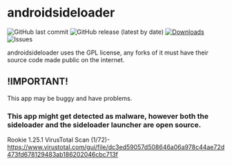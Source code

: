 # androidsideloader
![GitHub last commit](https://img.shields.io/github/last-commit/VRPirates/rookie)
![GitHub release (latest by date)](https://img.shields.io/github/v/release/VRPirates/rookie)
[![Downloads](https://img.shields.io/github/downloads/VRPirates/rookie/total.svg)](https://github.com/VRPirates/rookie/releases)
![Issues](https://img.shields.io/github/issues/VRPirates/rookie)

androidsideloader uses the GPL license, any forks of it must have their source code made public on the internet.

## !IMPORTANT!

This app may be buggy and have problems.

### This app might get detected as malware, however both the sideloader and the sideloader launcher are open source.
Rookie 1.25.1 VirusTotal Scan (1/72)-
https://www.virustotal.com/gui/file/dc3ed59057d508646a06a978c44ae72d473fd678129483ab186202046cbc713f
